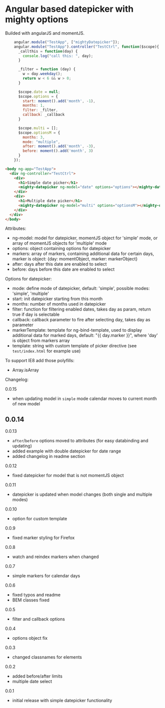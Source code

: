 # Angular based datepicker with mighty options

Builded with angularJS and momentJS.

```javascript
    angular.module("TestApp", ["mightyDatepicker"]);
    angular.module("TestApp").controller("TestCtrl", function($scope){
      _callthis = function(day) {
        console.log("call this: ", day);
      }

      _filter = function (day) {
        w = day.weekday();
        return w < 6 && w > 0;
      }

      $scope.date = null;
      $scope.options = {
        start: moment().add('month', -1),
        months: 1,
        filter: _filter,
        callback: _callback
      }

      $scope.multi = [];
      $scope.optionsM = {
        months: 3,
        mode: "multiple",
        after: moment().add('month', -3),
        before: moment().add('month', 3)
      }
    });
```

```html
<body ng-app="TestApp">
  <div ng-controller="TestCtrl">
    <div>
      <h1>Simple date picker</h1>
      <mighty-datepicker ng-model="date" options="options"></mighty-datepicker>
    </div>
    <div>
      <h1>Multiple date picker</h1>
      <mighty-datepicker ng-model="multi" options="optionsM"></mighty-datepicker>
    </div>
  </div>
</body>

```
Attributes:
- ng-model: model for datepicker, momentJS object for 'simple' mode, or array of momentJS objects for 'multiple' mode
- options: object containing options for datepicker
- markers: array of markers, containing additional data for certain days, marker is object: {day: momentObject, marker: markerObject}
- after: days after this date are enabled to select
- before: days before this date are enabled to select

Options for datepicker:
- mode: define mode of datepicker, default: 'simple', possible modes: 'simple', 'multiple'
- start: init datepicker starting from this month
- months: number of months used in datepicker
- filter: function for filtering enabled dates, takes day as param, return true if day is selectable
- callback: callback parameter to fire after selecting day, takes day as parameter
- markerTemplate: template for ng-bind-template, used to display additional data for marked days, default: "{{ day.marker }}", where 'day' is object from markers array
- template: string with custom template of picker directive (see `test/index.html` for example use)

To support IE8 add those polyfills:
- Array.isArray

Changelog:

0.0.15
- when updating model in `simple` mode calendar moves to current month of new model

0.0.14
-

0.0.13
- `after`/`before` options moved to attributes (for easy databinding and updating)
- added example with double datepicker for date range
- added changelog in readme section

0.0.12
- fixed datepicker for model that is not momentJS object

0.0.11
- datepicker is updated when model changes (both single and multiple modes)

0.0.10
- option for custom template

0.0.9
- fixed marker styling for Firefox

0.0.8
- watch and reindex markers when changed

0.0.7
- simple markers for calendar days

0.0.6
- fixed typos and readme
- BEM classes fixed

0.0.5
- filter and callback options

0.0.4
- options object fix

0.0.3
- changed classnames for elements

0.0.2
- added before/after limits
- multiple date select

0.0.1
- initial release with simple datepicker functionality
